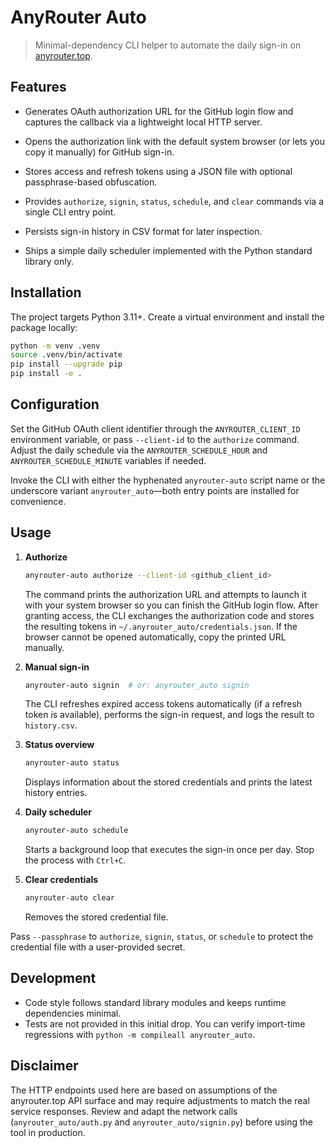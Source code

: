# AnyRouter Auto


> Minimal-dependency CLI helper to automate the daily sign-in on [anyrouter.top](https://anyrouter.top/).

## Features

- Generates OAuth authorization URL for the GitHub login flow and captures the callback via a lightweight local HTTP server.

- Opens the authorization link with the default system browser (or lets you copy it manually) for GitHub sign-in.
- Stores access and refresh tokens using a JSON file with optional passphrase-based obfuscation.
- Provides `authorize`, `signin`, `status`, `schedule`, and `clear` commands via a single CLI entry point.
- Persists sign-in history in CSV format for later inspection.
- Ships a simple daily scheduler implemented with the Python standard library only.

## Installation

The project targets Python 3.11+. Create a virtual environment and install the package locally:

```bash
python -m venv .venv
source .venv/bin/activate
pip install --upgrade pip
pip install -e .
```

## Configuration

Set the GitHub OAuth client identifier through the `ANYROUTER_CLIENT_ID` environment variable, or pass `--client-id` to the `authorize` command. Adjust the daily schedule via the `ANYROUTER_SCHEDULE_HOUR` and `ANYROUTER_SCHEDULE_MINUTE` variables if needed.

Invoke the CLI with either the hyphenated `anyrouter-auto` script name or the underscore variant `anyrouter_auto`—both entry points are installed for convenience.

## Usage

1. **Authorize**
   ```bash
   anyrouter-auto authorize --client-id <github_client_id>
   ```

   The command prints the authorization URL and attempts to launch it with your system browser so you can finish the GitHub login flow. After granting access, the CLI exchanges the authorization code and stores the resulting tokens in `~/.anyrouter_auto/credentials.json`. If the browser cannot be opened automatically, copy the printed URL manually.

2. **Manual sign-in**
   ```bash
   anyrouter-auto signin  # or: anyrouter_auto signin
   ```
   The CLI refreshes expired access tokens automatically (if a refresh token is available), performs the sign-in request, and logs the result to `history.csv`.

3. **Status overview**
   ```bash
   anyrouter-auto status
   ```
   Displays information about the stored credentials and prints the latest history entries.

4. **Daily scheduler**
   ```bash
   anyrouter-auto schedule
   ```
   Starts a background loop that executes the sign-in once per day. Stop the process with `Ctrl+C`.

5. **Clear credentials**
   ```bash
   anyrouter-auto clear
   ```
   Removes the stored credential file.

Pass `--passphrase` to `authorize`, `signin`, `status`, or `schedule` to protect the credential file with a user-provided secret.

## Development


- Code style follows standard library modules and keeps runtime dependencies minimal.
- Tests are not provided in this initial drop. You can verify import-time regressions with `python -m compileall anyrouter_auto`.

## Disclaimer

The HTTP endpoints used here are based on assumptions of the anyrouter.top API surface and may require adjustments to match the real service responses. Review and adapt the network calls (`anyrouter_auto/auth.py` and `anyrouter_auto/signin.py`) before using the tool in production.
